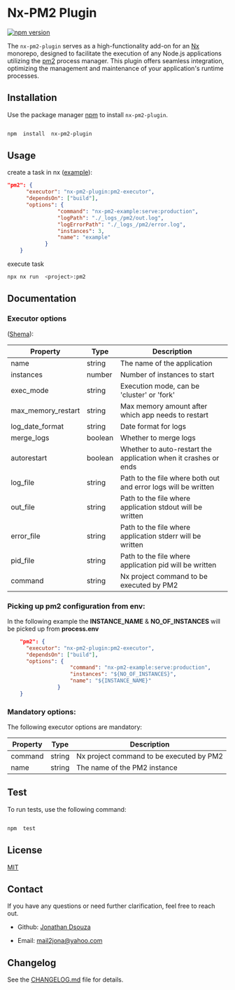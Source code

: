 
#  Nx-PM2 Plugin

[![npm version](https://badge.fury.io/js/nx-pm2-plugin.svg)](https://badge.fury.io/js/nx-pm2-plugin)

The `nx-pm2-plugin` serves as a high-functionality add-on for an [Nx](https://nx.dev/) monorepo, designed to facilitate the execution of any Node.js applications utilizing the [pm2](https://pm2.io/) process manager. This plugin offers seamless integration, optimizing the management and maintenance of your application's runtime processes.


##  Installation

Use the package manager [npm](https://www.npmjs.com) to install `nx-pm2-plugin`.

  

```bash

npm  install  nx-pm2-plugin

```

##  Usage

create a task in nx ([example](https://github.com/jonathandsouza/nx-pm2/blob/main/packages/nx-pm2-example/project.json)):

```json
"pm2": {
      "executor": "nx-pm2-plugin:pm2-executor",
      "dependsOn": ["build"],
      "options": {
				"command": "nx-pm2-example:serve:production",
				"logPath": "./_logs_/pm2/out.log",
				"logErrorPath": "./_logs_/pm2/error.log",
				"instances": 3,
				"name": "example"
			}
    }
```

execute  task

```bash
npx nx run  <project>:pm2

```

##  Documentation

### Executor options

([Shema](https://github.com/jonathandsouza/nx-pm2/blob/main/packages/nx-pm2-plugin/src/executors/pm2-executor/schema.d.ts)): 

| Property | Type | Description |
| --- | --- | --- |
| name | string | The name of the application |
| instances | number | Number of instances to start |
| exec_mode | string | Execution mode, can be 'cluster' or 'fork' |
| max_memory_restart | string | Max memory amount after which app needs to restart |
| log_date_format | string | Date format for logs |
| merge_logs | boolean | Whether to merge logs |
| autorestart | boolean | Whether to auto-restart the application when it crashes or ends |
| log_file | string | Path to the file where both out and error logs will be written |
| out_file | string | Path to the file where application stdout will be written |
| error_file | string | Path to the file where application stderr will be written |
| pid_file | string | Path to the file where application pid will be written |
| command | string |  Nx project command to be executed by PM2 |


### Picking up pm2 configuration from env:

In the following example the **INSTANCE_NAME** & **NO_OF_INSTANCES** will be picked up from **process.env**

```json
	"pm2": {
      "executor": "nx-pm2-plugin:pm2-executor",
      "dependsOn": ["build"],
      "options": {
					"command": "nx-pm2-example:serve:production",
					"instances": "${NO_OF_INSTANCES}",
					"name": "${INSTANCE_NAME}"
				}
    }

```
### Mandatory options:

The following executor options are mandatory:

| Property | Type | Description |
| --- | --- | --- |
| command | string |  Nx project command to be executed by PM2 |
| name | string | The name of the PM2 instance |


##  Test

To run tests, use the following command:

```bash

npm  test

```
  

##  License

[MIT](https://choosealicense.com/licenses/mit/)

##  Contact

If you have any questions or need further clarification, feel free to reach out.

  

-  Github: [Jonathan Dsouza](https://github.com/jonathandsouza)

-  Email: mail2jona@yahoo.com

  

##  Changelog
See the [CHANGELOG.md](CHANGELOG.md) file for details.
